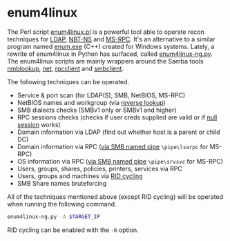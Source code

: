 # enum4linux

The Perl script [enum4linux.pl](https://github.com/CiscoCXSecurity/enum4linux) is a powerful tool able to operate recon techniques for [LDAP](ldap-1.md), [NBT-NS](nbt-ns-1.md) and [MS-RPC](ms-rpc.md). It's an alternative to a similar program named [enum.exe](https://packetstormsecurity.com/files/download/31882/enum.tar.gz) \(C++\) created for Windows systems. Lately, a rewrite of enum4linux in Python has surfaced, called [enum4linux-ng.py](https://github.com/cddmp/enum4linux-ng). The enum4linux scripts are mainly wrappers around the Samba tools [nmblookup](https://www.samba.org/samba/docs/current/man-html/nmblookup.1.html), [net](https://www.samba.org/samba/docs/current/man-html/net.8.html), [rpcclient](https://www.samba.org/samba/docs/current/man-html/rpcclient.1.html) and [smbclient](https://www.samba.org/samba/docs/current/man-html/smbclient.1.html).

The following techniques can be operated.

* Service & port scan \(for LDAP\(S\), SMB, NetBIOS, MS-RPC\)
* NetBIOS names and workgroup \(via [reverse lookup](nbt-ns-1.md)\)
* SMB dialects checks \(SMBv1 only or SMBv1 and higher\)
* RPC sessions checks \(checks if user creds supplied are valid or if [null session](ms-rpc.md#null-sessions) works\)
* Domain information via LDAP \(find out whether host is a parent or child DC\)
* Domain information via RPC \([via SMB named pipe](ms-rpc.md#recon-through-interesting-named-pipes) `\pipe\lsarpc` for MS-RPC\)
* OS information via RPC \([via SMB named pipe](ms-rpc.md#recon-through-interesting-named-pipes) `\pipe\srvsvc` for MS-RPC\)
* Users, groups, shares, policies, printers, services via RPC
* Users, groups and machines via [RID cycling](ms-rpc.md#rid-cycling)
* SMB Share names bruteforcing

All of the techniques mentioned above \(except RID cycling\) will be operated when running the following command.

```bash
enum4linux-ng.py -A $TARGET_IP
```

RID cycling can be enabled with the `-R` option.

